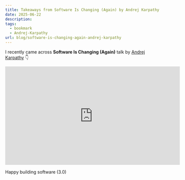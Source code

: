 ```yaml
---
title: Takeaways from Software Is Changing (Again) by Andrej Karpathy
date: 2025-06-22
description: 
tags:
  - bookmark
  - Andrej-Karpathy
url: blog/software-is-changing-again-andrej-karpathy
---
```

I recently came across **Software Is Changing (Again)** talk by [Andrej Karpathy](https://karpathy.ai/) 👇

<iframe width="560" height="315" src="https://www.youtube-nocookie.com/embed/LCEmiRjPEtQ?si=xpOdpLJAXClVcDmc" title="YouTube video player" frameborder="0" allow="accelerometer; autoplay; clipboard-write; encrypted-media; gyroscope; picture-in-picture; web-share" referrerpolicy="strict-origin-when-cross-origin" allowfullscreen></iframe>

Happy building software (3.0)